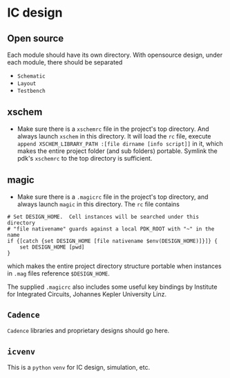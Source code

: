 # IC design

## Open source

Each module should have its own directory.  With opensource design, under each module, there should be separated
  - `Schematic`
  - `Layout`
  - `Testbench`

## xschem

  - Make sure there is a `xschemrc` file in the project's top directory.  And always launch `xschem` in this directory.  It will load the `rc` file, execute `append XSCHEM_LIBRARY_PATH :[file dirname [info script]]` in it, which makes the entire project folder (and sub folders) portable.  Symlink the pdk's `xschemrc` to the top directory is sufficient.

## magic

  - Make sure there is a `.magicrc` file in the project's top directory, and always launch `magic` in this directory.  The `rc` file contains
```
# Set DESIGN_HOME.  Cell instances will be searched under this directory
# "file nativename" guards against a local PDK_ROOT with "~" in the name
if {[catch {set DESIGN_HOME [file nativename $env(DESIGN_HOME)]}]} {
    set DESIGN_HOME [pwd]
}
```
which makes the entire project directory structure portable when instances in `.mag` files reference `$DESIGN_HOME`.

The supplied `.magicrc` also includes some useful key bindings by Institute for Integrated Circuits, Johannes Kepler University Linz.

## `Cadence`

`Cadence` libraries and proprietary designs should go here.

## `icvenv`

This is a `python` `venv` for IC design, simulation, etc.
